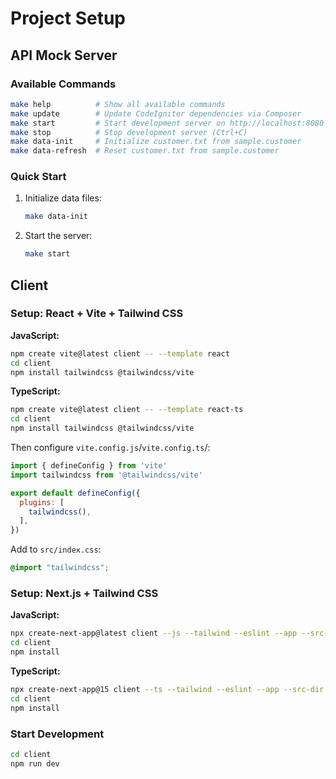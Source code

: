 # Project Setup

## API Mock Server

### Available Commands

```bash
make help          # Show all available commands
make update        # Update CodeIgniter dependencies via Composer
make start         # Start development server on http://localhost:8080
make stop          # Stop development server (Ctrl+C)
make data-init     # Initialize customer.txt from sample.customer
make data-refresh  # Reset customer.txt from sample.customer
```

### Quick Start

1. Initialize data files:

   ```bash
   make data-init
   ```

2. Start the server:
   ```bash
   make start
   ```

## Client

### Setup: React + Vite + Tailwind CSS

**JavaScript:**

```bash
npm create vite@latest client -- --template react
cd client
npm install tailwindcss @tailwindcss/vite
```

**TypeScript:**

```bash
npm create vite@latest client -- --template react-ts
cd client
npm install tailwindcss @tailwindcss/vite
```

Then configure `vite.config.js`/`vite.config.ts`/:

```js
import { defineConfig } from 'vite'
import tailwindcss from '@tailwindcss/vite'

export default defineConfig({
  plugins: [
    tailwindcss(),
  ],
})
```

Add to `src/index.css`:

```css
@import "tailwindcss";
```

### Setup: Next.js + Tailwind CSS

**JavaScript:**

```bash
npx create-next-app@latest client --js --tailwind --eslint --app --src-dir --import-alias "@/*" --no-turbopack --use-npm
cd client
npm install
```

**TypeScript:**

```bash
npx create-next-app@15 client --ts --tailwind --eslint --app --src-dir --import-alias "@/*" --no-turbopack --use-npm
cd client
npm install
```

### Start Development

```bash
cd client
npm run dev
```
